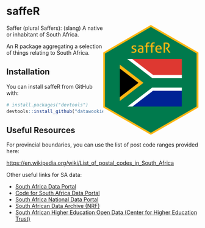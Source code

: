# saffeR

<img src="inst/img/saffeR.png" width="250" align="right">

Saffer (plural Saffers): (slang) A native or inhabitant of South Africa.

An R package aggregating a selection of things relating to South Africa.

## Installation

You can install saffeR from GitHub with:

``` r
# install.packages("devtools")
devtools::install_github("datawookie/saffeR")
```

## Useful Resources

For provincial boundaries, you can use the list of post code ranges provided here: 

https://en.wikipedia.org/wiki/List_of_postal_codes_in_South_Africa

Other useful links for SA data:

- [South Africa Data Portal](http://southafrica.opendataforafrica.org/)
- [Code for South Africa Data Portal](https://data.code4sa.org/)
- [South Africa National Data Portal](http://data.gov.za/)
- [South African Data Archive (NRF)](http://sada.nrf.ac.za/)
- [South African Higher Education Open Data (Center for Higher Education Trust)](https://chet.org.za/data/sahe-open-data)
